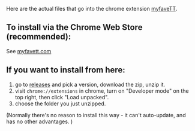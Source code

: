 Here are the actual files that go into the chrome extension [myfaveTT](https://chrome.google.com/webstore/detail/myfavett/gmajiifkcmjkehmngbopoobeplhoegad).

## To install via the Chrome Web Store (recommended):

See [myfavett.com](https://myfavett.com/)

## If you want to install from here:

1. go to [releases](https://github.com/ZYinMD/myfaveTT-dist/releases) and pick a version, download the zip, unzip it.
3. visit `chrome://extensions` in chrome, turn on "Developer mode" on the top right, then click "Load unpacked".
4. choose the folder you just unzipped.

(Normally there's no reason to install this way - it can't auto-update, and has no other advantages. )
